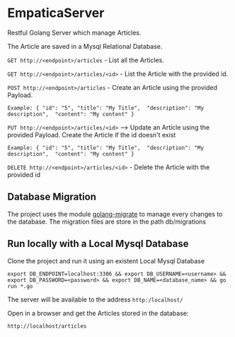 # EmpaticaServer

Restful Golang Server which manage Articles.

The Article are saved in a Mysql Relational Database.

`GET http://<endpoint>/articles` - List all the Articles.

`GET http://<endpoint>/articles/<id>` - List the Article with the provided id.

`POST http://<endpoint>/articles` - Create an Article using the provided Payload. 

`Example:
{
	"id": "5",
    "title": "My Title", 
    "description": "My description", 
    "content": "My content"
}`

`PUT http://<endpoint>/articles/<id>` --> Update an Article using the provided Payload.  Create the Article if the id doesn't exist

`Example:
{
    "id": "5",
    "title": "My Title", 
    "description": "My description", 
    "content": "My content"
}`

`DELETE http://<endpoint>/articles/<id>` -  Delete the Article with the provided id

## Database Migration

The project uses the module [golang-migrate](http://github.com/golang-migrate/migrate) to manage every changes to the database. The migration files are store in the path db/migrations


## Run locally with a Local Mysql Database
Clone the project and run it using an existent Local Mysql Database 

`export DB_ENDPOINT=localhost:3306 && export DB_USERNAME=<username> && export DB_PASSWORD=<password> && export DB_NAME=<database_name> && go run *.go`

The server will be available to the address `http:/localhost/`

Open in a browser and get the Articles stored in the database:

`http://localhost/articles`





